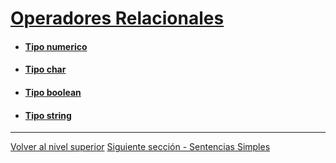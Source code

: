 # [Operadores Relacionales](../u5relationalOperators/README.md)

- #### [Tipo numerico](u1numericType/README.md)
- #### [Tipo char](u2charType/README.md)
- #### [Tipo boolean](u3booleanType/README.md)
- #### [Tipo string](u4stringType/README.md)


---

[Volver al nivel superior](../README.md)
[Siguiente sección - Sentencias Simples](/c4how/u2imperativeProgramming/u2simpleStatements/README.md)
